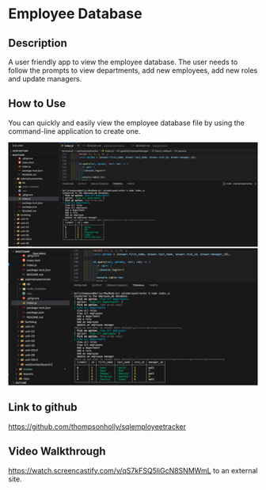 #  Employee Database

## Description

A user friendly app to view the employee database. The user needs to follow the prompts to view departments, add new employees, add new roles and update managers.

## How to Use

You can quickly and easily view the employee database file by using the command-line application to create one. 

![screenshot](./images/employeedepartments.png)
![screenshot](./images/employees.png)

## Link to github
https://github.com/thompsonholly/sqlemployeetracker

## Video Walkthrough

https://watch.screencastify.com/v/qS7kFSQ5liGcN8SNMWmL to an external site.
